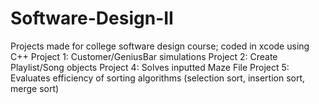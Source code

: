 # Software-Design-II
Projects made for college software design course; coded in xcode using C++
Project 1: Customer/GeniusBar simulations
Project 2: Create Playlist/Song objects
Project 4: Solves inputted Maze File
Project 5: Evaluates efficiency of sorting algorithms (selection sort, insertion sort, merge sort)
